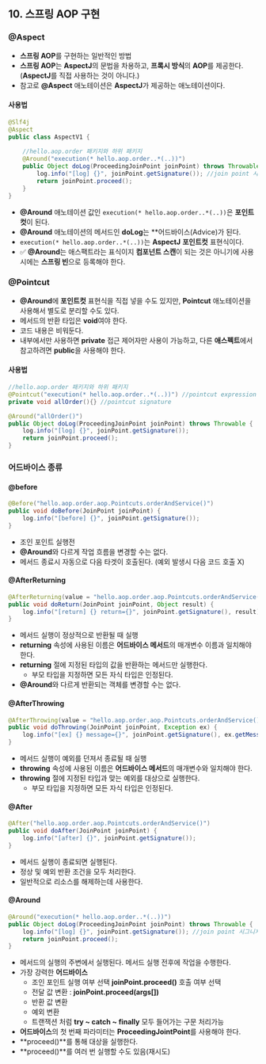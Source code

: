 ## 10. 스프링 AOP 구현

### @Aspect
- **스프링 AOP**를 구현하는 일반적인 방법
- **스프링 AOP**는 **AspectJ**의 문법을 차용하고, **프록시 방식**의 **AOP**를 제공한다. (**AspectJ**를 직접 사용하는 것이 아니다.)
- 참고로 **@Aspect** 애노테이션은 **AspectJ**가 제공하는 애노테이션이다.

#### 사용법
```java
@Slf4j
@Aspect
public class AspectV1 { 
    
    //hello.aop.order 패키지와 하위 패키지
    @Around("execution(* hello.aop.order..*(..))")
    public Object doLog(ProceedingJoinPoint joinPoint) throws Throwable {
        log.info("[log] {}", joinPoint.getSignature()); //join point 시그니처
        return joinPoint.proceed();
    }
}
```
- **@Around** 애노테이션 값인 `execution(* hello.aop.order..*(..))`은 **포인트컷**이 된다.
- **@Around** 애노테이션의 메서드인 **doLog**는 **어드바이스(Advice)가 된다.
- `execution(* hello.aop.order..*(..))`는 **AspectJ** **포인트컷** 표현식이다.
- ✅ **@Around**는 애스팩트라는 표식이지 **컴포넌트 스캔**이 되는 것은 아니기에 사용 시에는 **스프링 빈**으로 등록해야 한다.


### @Pointcut
- **@Around**에 **포인트컷** 표현식을 직접 넣을 수도 있지만, **Pointcut** 애노테이션을 사용해서 별도로 분리할 수도 있다.
- 메서드의 반환 타입은 **void**여야 한다.
- 코드 내용은 비워둔다.
- 내부에서만 사용하면 **private** 접근 제어자만 사용이 가능하고, 다른 **애스펙트**에서 참고하려면 **public**을 사용해야 한다.

#### 사용법
```java
//hello.aop.order 패키지와 하위 패키지
@Pointcut("execution(* hello.aop.order..*(..))") //pointcut expression
private void allOrder(){} //pointcut signature

@Around("allOrder()")
public Object doLog(ProceedingJoinPoint joinPoint) throws Throwable {
    log.info("[log] {}", joinPoint.getSignature());
    return joinPoint.proceed();
}
```


### 어드바이스 종류
#### @before
```java
@Before("hello.aop.order.aop.Pointcuts.orderAndService()")
public void doBefore(JoinPoint joinPoint) {
    log.info("[before] {}", joinPoint.getSignature());
}
```
- 조인 포인트 실행전
- **@Around**와 다르게 작업 흐름을 변경할 수는 없다.
- 메서드 종료시 자동으로 다음 타겟이 호출된다. (예외 발생시 다음 코드 호출 X)


#### @AfterReturning
```java
@AfterReturning(value = "hello.aop.order.aop.Pointcuts.orderAndService()", returning = "result")
public void doReturn(JoinPoint joinPoint, Object result) {
    log.info("[return] {} return={}", joinPoint.getSignature(), result);
}
```
- 메서드 실행이 정상적으로 반환될 때 실행
- **returning** 속성에 사용된 이름은 **어드바이스 메서드**의 매개변수 이름과 일치해야 한다.
- **returning** 절에 지정된 타입의 값을 반환하는 메서드만 실행한다.
  - 부모 타입을 지정하면 모든 자식 타입은 인정된다.
- **@Around**와 다르게 반환되는 객체를 변경할 수는 없다.


#### @AfterThrowing
```java
@AfterThrowing(value = "hello.aop.order.aop.Pointcuts.orderAndService()", throwing = "ex")
public void doThrowing(JoinPoint joinPoint, Exception ex) {
    log.info("[ex] {} message={}", joinPoint.getSignature(), ex.getMessage());
}
```
- 메서드 실행이 예외를 던져서 종료될 때 실행
- **throwing** 속성에 사용된 이름은 **어드바이스 메서드**의 매개변수와 일치해야 한다.
- **throwing** 절에 지정된 타입과 맞는 예외를 대상으로 실행한다.
  - 부모 타입을 지정하면 모든 자식 타입은 인정된다.


#### @After
```java
@After("hello.aop.order.aop.Pointcuts.orderAndService()")
public void doAfter(JoinPoint joinPoint) {
    log.info("[after] {}", joinPoint.getSignature());
}
```
- 메서드 실행이 종료되면 실행된다.
- 정상 및 예외 반환 조건을 모두 처리한다.
- 일반적으로 리소스를 해제하는데 사용한다.


#### @Around
```java
@Around("execution(* hello.aop.order..*(..))")
public Object doLog(ProceedingJoinPoint joinPoint) throws Throwable {
    log.info("[log] {}", joinPoint.getSignature()); //join point 시그니처
    return joinPoint.proceed();
}
```
- 메서드의 실행의 주변에서 실행된다. 메서드 실행 전후에 작업을 수행한다.
- 가장 강력한 **어드바이스**
  - 조인 포인트 실행 여부 선택 **joinPoint.proceed()** 호출 여부 선택
  - 전달 값 변환 : **joinPoint.proceed(args[])**
  - 반환 값 변환
  - 예외 변환
  - 트랜잭션 처럼 **try ~ catch ~ finally** 모두 들어가는 구문 처리가능
- **어드바이스**의 첫 번째 파라미터는 **ProceedingJointPoint**를 사용해야 한다.
- **proceed()**를 통해 대상을 실행한다.
- **proceed()**를 여러 번 실행할 수도 있음(재시도)